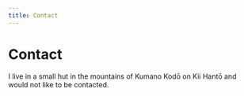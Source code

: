 ```yaml
---
title: Contact
---
```


# Contact

I live in a small hut in the mountains of Kumano Kodō on Kii Hantō and would not
like to be contacted.
